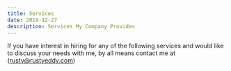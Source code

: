 ```yaml
---
title: Services
date: 2019-12-27
description: Services My Company Provides
---
```


If you have interest in hiring for any of the following services
and would like to discuss your needs with me, by all means contact me
at (rusty@rustyeddy.com)
